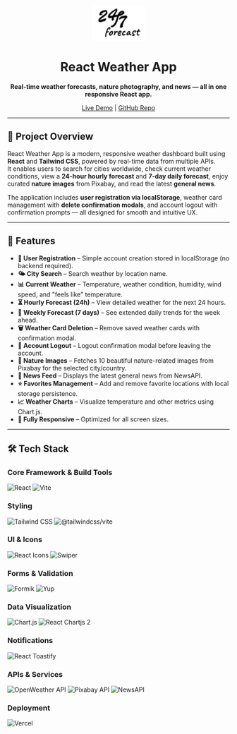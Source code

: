 <p align="center">
  <img src="https://raw.githubusercontent.com/bcheban/react-weather-app/main/src/assets/logo/logo.svg" alt="React Weather App Logo" width="120" />
</p>

<h1 align="center">React Weather App</h1>

<p align="center">
  <strong>Real-time weather forecasts, nature photography, and news — all in one responsive React app.</strong>
</p>

<p align="center">
  <a href="https://react-weather-dashboard.vercel.app/">Live Demo</a> |
  <a href="https://github.com/bcheban/react-weather-app">GitHub Repo</a>
</p>

---

## 📌 Project Overview

React Weather App is a modern, responsive weather dashboard built using **React** and **Tailwind CSS**, powered by real-time data from multiple APIs.  
It enables users to search for cities worldwide, check current weather conditions, view a **24-hour hourly forecast** and **7-day daily forecast**, enjoy curated **nature images** from Pixabay, and read the latest **general news**.  

The application includes **user registration via localStorage**, weather card management with **delete confirmation modals**, and account logout with confirmation prompts — all designed for smooth and intuitive UX.  

---

## 🚀 Features

- **📝 User Registration** – Simple account creation stored in localStorage (no backend required).  
- **🌤 City Search** – Search weather by location name.  
- **📊 Current Weather** – Temperature, weather condition, humidity, wind speed, and "feels like" temperature.  
- **⏳ Hourly Forecast (24h)** – View detailed weather for the next 24 hours.  
- **📅 Weekly Forecast (7 days)** – See extended daily trends for the week ahead.  
- **🗑 Weather Card Deletion** – Remove saved weather cards with confirmation modal.  
- **🚪 Account Logout** – Logout confirmation modal before leaving the account.  
- **📸 Nature Images** – Fetches 10 beautiful nature-related images from Pixabay for the selected city/country.  
- **📰 News Feed** – Displays the latest general news from NewsAPI.  
- **⭐ Favorites Management** – Add and remove favorite locations with local storage persistence.  
- **📈 Weather Charts** – Visualize temperature and other metrics using Chart.js.  
- **📱 Fully Responsive** – Optimized for all screen sizes.

---

## 🛠 Tech Stack

### Core Framework & Build Tools
<p>
  <img src="https://img.shields.io/badge/React-20232A?style=for-the-badge&logo=react&logoColor=61DAFB" alt="React" />
  <img src="https://img.shields.io/badge/Vite-646CFF?style=for-the-badge&logo=vite&logoColor=white" alt="Vite" />
</p>

### Styling
<p>
  <img src="https://img.shields.io/badge/Tailwind_CSS-06B6D4?style=for-the-badge&logo=tailwindcss&logoColor=white" alt="Tailwind CSS" />
  <img src="https://img.shields.io/badge/@tailwindcss_vite-0A74DA?style=for-the-badge&logo=tailwindcss&logoColor=white" alt="@tailwindcss/vite" />
</p>

### UI & Icons
<p>
  <img src="https://img.shields.io/badge/React_Icons-61DAFB?style=for-the-badge&logo=react&logoColor=white" alt="React Icons" />
  <img src="https://img.shields.io/badge/Swiper-0066FF?style=for-the-badge&logo=swiper&logoColor=white" alt="Swiper" />
</p>

### Forms & Validation
<p>
  <img src="https://img.shields.io/badge/Formik-FF6F61?style=for-the-badge&logo=formik&logoColor=white" alt="Formik" />
  <img src="https://img.shields.io/badge/Yup-5F43E7?style=for-the-badge&logo=javascript&logoColor=white" alt="Yup" />
</p>

### Data Visualization
<p>
  <img src="https://img.shields.io/badge/Chart.js-FF6384?style=for-the-badge&logo=chartdotjs&logoColor=white" alt="Chart.js" />
  <img src="https://img.shields.io/badge/React_Chartjs_2-FF6384?style=for-the-badge&logo=react&logoColor=white" alt="React Chartjs 2" />
</p>

### Notifications
<p>
  <img src="https://img.shields.io/badge/React_Toastify-FF6F61?style=for-the-badge&logo=react&logoColor=white" alt="React Toastify" />
</p>

### APIs & Services
<p>
  <img src="https://img.shields.io/badge/OpenWeather_API-FF5733?style=for-the-badge&logo=cloud&logoColor=white" alt="OpenWeather API" />
  <img src="https://img.shields.io/badge/Pixabay_API-2ECC71?style=for-the-badge&logo=pixabay&logoColor=white" alt="Pixabay API" />
  <img src="https://img.shields.io/badge/NewsAPI-000000?style=for-the-badge&logo=news&logoColor=white" alt="NewsAPI" />
</p>

### Deployment
<p>
  <img src="https://img.shields.io/badge/Vercel-000000?style=for-the-badge&logo=vercel&logoColor=white" alt="Vercel" />
</p>
